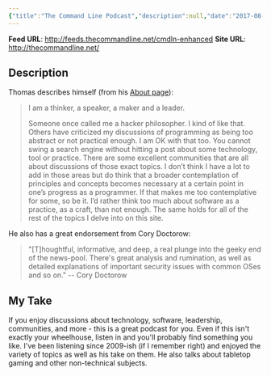 ```yaml
---
{"title":"The Command Line Podcast","description":null,"date":"2017-08-10","prevPage":"[[11+ Podcasts I Follow]]","nextPage":"[[Write That Down]]","tags":["podcasts"],"dg-publish":true,"created":"2017-08-10T11:38:42","updated":"2025-08-05T15:38:32-04:00","permalink":"/notes/2017/the-command-line-podcast/","dgPassFrontmatter":true}
---
```



**Feed URL**: http://feeds.thecommandline.net/cmdln-enhanced
**Site URL**: http://thecommandline.net/

## Description

Thomas describes himself (from his [About page](https://thecommandline.net/about/)):
> I am a thinker, a speaker, a maker and a leader.
>
> Someone once called me a hacker philosopher. I kind of like that. Others have criticized my discussions of programming as being too abstract or not practical enough. I am OK with that too. You cannot swing a search engine without hitting a post about some technology, tool or practice. There are some excellent communities that are all about discussions of those exact topics. I don’t think I have a lot to add in those areas but do think that a broader contemplation of principles and concepts becomes necessary at a certain point in one’s progress as a programmer. If that makes me too contemplative for some, so be it. I’d rather think too much about software as a practice, as a craft, than not enough. The same holds for all of the rest of the topics I delve into on this site.

He also has a great endorsement from Cory Doctorow:

> "[T]houghtful, informative, and deep, a real plunge into the geeky end of the news-pool. There's great analysis and rumination, as well as detailed explanations of important security issues with common OSes and so on." -- Cory Doctorow

## My Take

If you enjoy discussions about technology, software, leadership, communities, and more - this is a great podcast for you. Even if this isn't exactly your wheelhouse, listen in and you'll probably find something you like. I've been listening since 2009-ish (if I remember right) and enjoyed the variety of topics as well as his take on them. He also talks about tabletop gaming and other non-technical subjects.
